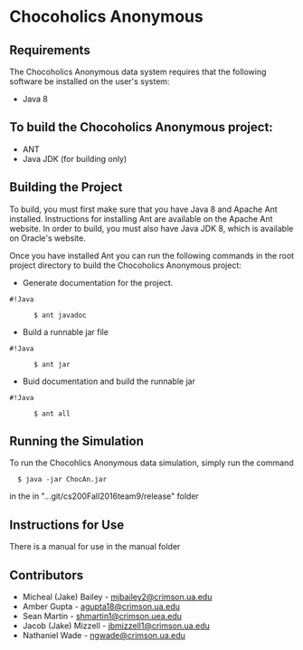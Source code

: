 # Chocoholics Anonymous

## Requirements

The Chocoholics Anonymous data system requires that the following software be installed on the user's system:

* Java 8
## To build the Chocoholics Anonymous project:

* ANT
* Java JDK (for building only)

## Building the Project

To build, you must first make sure that you have Java 8 and Apache Ant installed. Instructions for installing Ant are available on the Apache Ant website. In order to build, you must also have Java JDK 8, which is available on Oracle's website.

Once you have installed Ant you can run the following commands in the root project directory to build the Chocoholics Anonymous project:

* Generate documentation for the project.
   
```
#!Java

      $ ant javadoc
```

* Build a runnable jar file
    
```
#!Java

      $ ant jar
```

* Buid documentation and build the runnable jar
    
```
#!Java

      $ ant all
```


## Running the Simulation

To run the Chocohlics Anonymous data simulation, simply run the command

      $ java -jar ChocAn.jar

in the in "...git/cs200Fall2016team9/release" folder

## Instructions for Use
There is a manual for use in the manual folder

## Contributors

* Micheal (Jake) Bailey - mjbailey2@crimson.ua.edu
* Amber Gupta - agupta18@crimson.ua.edu
* Sean Martin - shmartin1@crimson.uea.edu
* Jacob (Jake) Mizzell - jbmizzell1@crimson.ua.edu
* Nathaniel Wade - ngwade@crimson.ua.edu